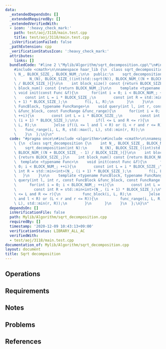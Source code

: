 ```yaml
---
data:
  _extendedDependsOn: []
  _extendedRequiredBy: []
  _extendedVerifiedWith:
  - icon: ':heavy_check_mark:'
    path: test/aoj/3118/main.test.cpp
    title: test/aoj/3118/main.test.cpp
  _isVerificationFailed: false
  _pathExtension: cpp
  _verificationStatusIcon: ':heavy_check_mark:'
  attributes:
    links: []
  bundledCode: "#line 2 \"Mylib/Algorithm/sqrt_decomposition.cpp\"\n#include <algorithm>\n\
    #include <cmath>\n\nnamespace haar_lib {\n  class sqrt_decomposition {\n    int\
    \ N_, BLOCK_SIZE_, BLOCK_NUM_;\n\n  public:\n    sqrt_decomposition(int N):\n\
    \      N_(N), BLOCK_SIZE_((int)std::sqrt(N)), BLOCK_NUM_((N + BLOCK_SIZE_ - 1)\
    \ / BLOCK_SIZE_){}\n\n    int block_size() const {return BLOCK_SIZE_;}\n    int\
    \ block_num() const {return BLOCK_NUM_;}\n\n    template <typename Func>\n   \
    \ void init(const Func &f){\n      for(int i = 0; i < BLOCK_NUM_; ++i){\n    \
    \    const int L = i * BLOCK_SIZE_;\n        const int R = std::min<int>(N_, (i\
    \ + 1) * BLOCK_SIZE_);\n        f(i, L, R);\n      }\n    }\n\n    template <typename\
    \ FuncBlock, typename FuncRange>\n    void query(int l, int r, const FuncBlock\
    \ &func_block, const FuncRange &func_range){\n      for(int i = 0; i < BLOCK_NUM_;\
    \ ++i){\n        const int L = i * BLOCK_SIZE_;\n        const int R = std::min<int>(N_,\
    \ (i + 1) * BLOCK_SIZE_);\n\n        if(l <= L and R <= r){\n          func_block(i,\
    \ L, R);\n        }else if((L <= l and l < R) or (L < r and r <= R)){\n      \
    \    func_range(i, L, R, std::max(l, L), std::min(r, R));\n        }\n      }\n\
    \    }\n  };\n}\n"
  code: "#pragma once\n#include <algorithm>\n#include <cmath>\n\nnamespace haar_lib\
    \ {\n  class sqrt_decomposition {\n    int N_, BLOCK_SIZE_, BLOCK_NUM_;\n\n  public:\n\
    \    sqrt_decomposition(int N):\n      N_(N), BLOCK_SIZE_((int)std::sqrt(N)),\
    \ BLOCK_NUM_((N + BLOCK_SIZE_ - 1) / BLOCK_SIZE_){}\n\n    int block_size() const\
    \ {return BLOCK_SIZE_;}\n    int block_num() const {return BLOCK_NUM_;}\n\n  \
    \  template <typename Func>\n    void init(const Func &f){\n      for(int i =\
    \ 0; i < BLOCK_NUM_; ++i){\n        const int L = i * BLOCK_SIZE_;\n        const\
    \ int R = std::min<int>(N_, (i + 1) * BLOCK_SIZE_);\n        f(i, L, R);\n   \
    \   }\n    }\n\n    template <typename FuncBlock, typename FuncRange>\n    void\
    \ query(int l, int r, const FuncBlock &func_block, const FuncRange &func_range){\n\
    \      for(int i = 0; i < BLOCK_NUM_; ++i){\n        const int L = i * BLOCK_SIZE_;\n\
    \        const int R = std::min<int>(N_, (i + 1) * BLOCK_SIZE_);\n\n        if(l\
    \ <= L and R <= r){\n          func_block(i, L, R);\n        }else if((L <= l\
    \ and l < R) or (L < r and r <= R)){\n          func_range(i, L, R, std::max(l,\
    \ L), std::min(r, R));\n        }\n      }\n    }\n  };\n}\n"
  dependsOn: []
  isVerificationFile: false
  path: Mylib/Algorithm/sqrt_decomposition.cpp
  requiredBy: []
  timestamp: '2020-12-09 10:43:13+09:00'
  verificationStatus: LIBRARY_ALL_AC
  verifiedWith:
  - test/aoj/3118/main.test.cpp
documentation_of: Mylib/Algorithm/sqrt_decomposition.cpp
layout: document
title: Sqrt decomposition
---
```


## Operations

## Requirements

## Notes

## Problems

## References

